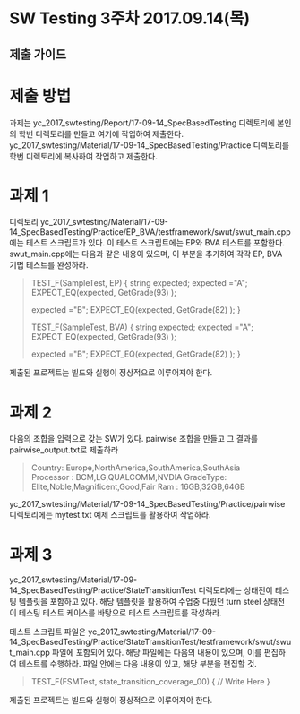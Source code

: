 SW Testing 3주차 2017.09.14(목)
==============================


제출 가이드
----------



# 제출 방법
과제는 yc_2017_swtesting/Report/17-09-14_SpecBasedTesting 디렉토리에 본인의 학번 디렉토리를 만들고 여기에 작업하여 제출한다.
yc_2017_swtesting/Material/17-09-14_SpecBasedTesting/Practice 디렉토리를 학번 디렉토리에 복사하여 작업하고 제출한다.

# 과제 1 
디렉토리 yc_2017_swtesting/Material/17-09-14_SpecBasedTesting/Practice/EP_BVA/testframework/swut/swut_main.cpp 에는 테스트 스크립트가 있다.
이 테스트 스크립트에는 EP와 BVA 테스트를 포함한다.
swut_main.cpp에는 다음과 같은 내용이 있으며, 이 부분을 추가하여 각각 EP, BVA 기법 테스트를 완성하라.
> TEST_F(SampleTest, EP) {
>   string expected;
>   expected ="A";
>   EXPECT_EQ(expected, GetGrade(93) );
> 
>   expected ="B";
>   EXPECT_EQ(expected, GetGrade(82) );
> }
> 
> TEST_F(SampleTest, BVA) {
>   string expected;
>   expected ="A";
>   EXPECT_EQ(expected, GetGrade(93) );
> 
>   expected ="B";
>   EXPECT_EQ(expected, GetGrade(82) );
> }

제출된 프로젝트는 빌드와 실행이 정상적으로 이루어져야 한다.



# 과제 2
다음의 조합을 입력으로 갖는 SW가 있다. pairwise 조합을 만들고 그 결과를 pairwise_output.txt로 제출하라

> Country: Europe,NorthAmerica,SouthAmerica,SouthAsia    
> Processor : BCM,LG,QUALCOMM,NVDIA
> GradeType:  Elite,Noble,Magnificent,Good,Fair
> Ram : 16GB,32GB,64GB

yc_2017_swtesting/Material/17-09-14_SpecBasedTesting/Practice/pairwise 디렉토리에는 mytest.txt 예제 스크립트를 활용하여 작업하라.

# 과제 3
yc_2017_swtesting/Material/17-09-14_SpecBasedTesting/Practice/StateTransitionTest 디렉토리에는 상태전이 테스팅 템플릿을 포함하고 있다.
해당 템플릿을 활용하여 수업중 다뤘던 turn steel 상태전이 테스팅 테스트 케이스를 바탕으로 테스트 스크립트를 작성하라.

테스트 스크립트 파일은 yc_2017_swtesting/Material/17-09-14_SpecBasedTesting/Practice/StateTransitionTest/testframework/swut/swut_main.cpp 파일에 포함되어 있다.
해당 파일에는 다음의 내용이 있으며, 이를 편집하여 테스트를 수행하라.
파일 안에는 다음 내용이 있고, 해당 부분을 편집할 것.

> TEST_F(FSMTest, state_transition_coverage_00) {
>   // Write Here
> }


제출된 프로젝트는 빌드와 실행이 정상적으로 이루어져야 한다.

